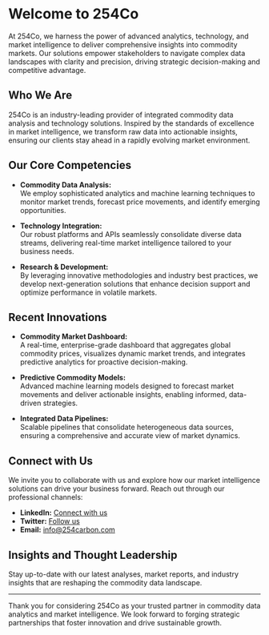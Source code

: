 # Welcome to 254Co

At 254Co, we harness the power of advanced analytics, technology, and market intelligence to deliver comprehensive insights into commodity markets. Our solutions empower stakeholders to navigate complex data landscapes with clarity and precision, driving strategic decision-making and competitive advantage.

## Who We Are

254Co is an industry-leading provider of integrated commodity data analysis and technology solutions. Inspired by the standards of excellence in market intelligence, we transform raw data into actionable insights, ensuring our clients stay ahead in a rapidly evolving market environment.

## Our Core Competencies

- **Commodity Data Analysis:**  
  We employ sophisticated analytics and machine learning techniques to monitor market trends, forecast price movements, and identify emerging opportunities.

- **Technology Integration:**  
  Our robust platforms and APIs seamlessly consolidate diverse data streams, delivering real-time market intelligence tailored to your business needs.

- **Research & Development:**  
  By leveraging innovative methodologies and industry best practices, we develop next-generation solutions that enhance decision support and optimize performance in volatile markets.

## Recent Innovations

- **Commodity Market Dashboard:**  
  A real-time, enterprise-grade dashboard that aggregates global commodity prices, visualizes dynamic market trends, and integrates predictive analytics for proactive decision-making.

- **Predictive Commodity Models:**  
  Advanced machine learning models designed to forecast market movements and deliver actionable insights, enabling informed, data-driven strategies.

- **Integrated Data Pipelines:**  
  Scalable pipelines that consolidate heterogeneous data sources, ensuring a comprehensive and accurate view of market dynamics.

## Connect with Us

We invite you to collaborate with us and explore how our market intelligence solutions can drive your business forward. Reach out through our professional channels:

- **LinkedIn:** [Connect with us](https://www.linkedin.com/in/254Co)
- **Twitter:** [Follow us](https://twitter.com/254Co)
- **Email:** [info@254carbon.com](mailto:m@254carbon.com)

## Insights and Thought Leadership

Stay up-to-date with our latest analyses, market reports, and industry insights that are reshaping the commodity data landscape.

---

Thank you for considering 254Co as your trusted partner in commodity data analytics and market intelligence. We look forward to forging strategic partnerships that foster innovation and drive sustainable growth.
